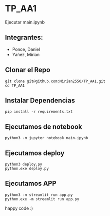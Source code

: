 # TP_AA1

Ejecutar main.ipynb

## Integrantes:
- Ponce, Daniel
- Yañez, Mirian

## Clonar el Repo
```
git clone git@github.com:Mirian2550/TP_AA1.git
cd TP_AA1
```
## Instalar Dependencias
```
pip install -r requirements.txt
```
## Ejecutamos de notebook
```
python3 -m jupyter notebook main.ipynb
```

## Ejecutamos deploy
```
python3 deploy.py
python.exe deploy.py
```

## Ejecutamos APP
```
python3 -m streamlit run app.py
python.exe -m streamlit run app.py
```
happy code :)